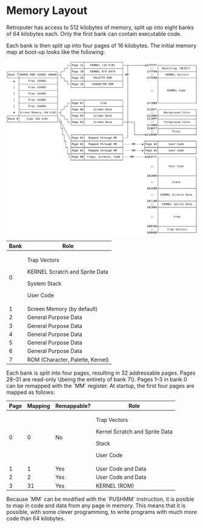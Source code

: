 # Memory Layout

Retroputer has access to 512 kilobytes of memory, split up into eight banks of 64 kilobytes each. Only the first bank can contain executable code.

Each bank is then split up into four pages of 16 kilobytes. The initial memory map at boot-up looks like the following:

![Memory Layout at boot-up](../../.gitbook/assets/image%20%289%29.png)

<table>
  <thead>
    <tr>
      <th>Bank</th>
      <th>Role</th>
    </tr>
  </thead>
  <tbody>
    <tr>
      <td>0</td>
      <td>
        <p>Trap Vectors</p>
        <p>KERNEL Scratch and Sprite Data</p>
        <p>System Stack</p>
        <p>User Code</p>
      </td>
    </tr>
    <tr>
      <td>1</td>
      <td>Screen Memory (by default)</td>
    </tr>
    <tr>
      <td>2</td>
      <td>General Purpose Data</td>
    </tr>
    <tr>
      <td>3</td>
      <td>General Purpose Data</td>
    </tr>
    <tr>
      <td>4</td>
      <td>General Purpose Data</td>
    </tr>
    <tr>
      <td>5</td>
      <td>General Purpose Data</td>
    </tr>
    <tr>
      <td>6</td>
      <td>General Purpose Data</td>
    </tr>
    <tr>
      <td>7</td>
      <td>ROM (Character, Palette, Kernel)</td>
    </tr>
  </tbody>
</table>Each bank is split into four pages, resulting in 32 addressable pages. Pages 28–31 are read-only \(being the entirety of bank 7\). Pages 1–3 in bank 0 can be remapped with the `MM` register. At startup, the first four pages are mapped as follows:

<table>
  <thead>
    <tr>
      <th>Page</th>
      <th>Mapping</th>
      <th>Remappable?</th>
      <th>Role</th>
    </tr>
  </thead>
  <tbody>
    <tr>
      <td>0</td>
      <td>0</td>
      <td>No</td>
      <td>
        <p>Trap Vectors</p>
        <p>Kernel Scratch and Sprite Data</p>
        <p>Stack</p>
        <p>User Code</p>
      </td>
    </tr>
    <tr>
      <td>1</td>
      <td>1</td>
      <td>Yes</td>
      <td>User Code and Data</td>
    </tr>
    <tr>
      <td>2</td>
      <td>2</td>
      <td>Yes</td>
      <td>User Code and Data</td>
    </tr>
    <tr>
      <td>3</td>
      <td>31</td>
      <td>Yes</td>
      <td>KERNEL (ROM)</td>
    </tr>
  </tbody>
</table>Because `MM` can be modified with the `PUSHMM` instruction, it is posible to map in code and data from any page in memory. This means that it is possible, with some clever programming, to write programs with much more code than 64 kilobytes.



